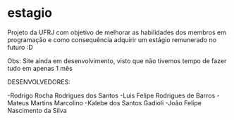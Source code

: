 # estagio
Projeto da UFRJ com objetivo de melhorar as habilidades dos membros em programação e como consequência adquirir um estágio remunerado no futuro :D

Obs: Site ainda em desenvolvimento, visto que não tivemos tempo de fazer tudo em apenas 1 mês

DESENVOLVEDORES:

-Rodrigo Rocha Rodrigues dos Santos
-Luis Felipe Rodrigues de Barros
-Mateus Martins Marcolino
-Kalebe dos Santos Gadioli
-João Felipe Nascimento da Silva 

